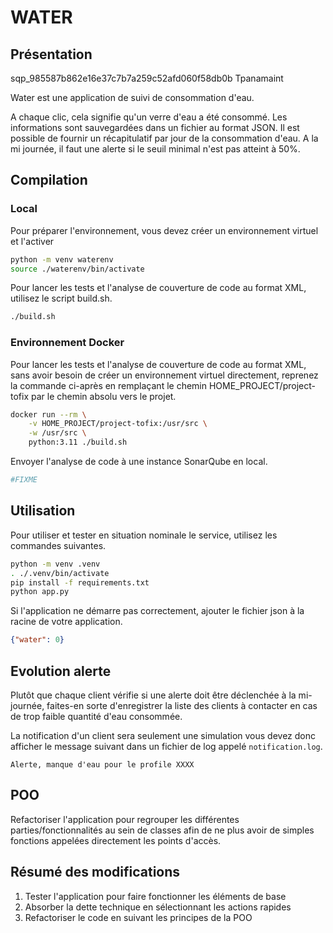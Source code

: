 # WATER

## Présentation
sqp_985587b862e16e37c7b7a259c52afd060f58db0b
Tpanamaint

Water est une application de suivi de consommation d'eau.

A chaque clic, cela signifie qu'un verre d'eau a été consommé.
Les informations sont sauvegardées dans un fichier au format JSON.
Il est possible de fournir un récapitulatif par jour de la consommation d'eau.
A la mi journée, il faut une alerte si le seuil minimal n'est pas atteint à 50%.

## Compilation

### Local

Pour préparer l'environnement, vous devez créer un environnement virtuel et l'activer

```bash
python -m venv waterenv
source ./waterenv/bin/activate
```

Pour lancer les tests et l'analyse de couverture de code au format XML, utilisez le script build.sh.

```bash
./build.sh
```

### Environnement Docker

Pour lancer les tests et l'analyse de couverture de code au format XML, sans avoir besoin de créer un environnement virtuel directement, reprenez la commande ci-après en remplaçant le chemin HOME_PROJECT/project-tofix par le chemin absolu vers le projet.

```bash
docker run --rm \
    -v HOME_PROJECT/project-tofix:/usr/src \
    -w /usr/src \
    python:3.11 ./build.sh
```


Envoyer l'analyse de code à une instance SonarQube en local.

```bash
#FIXME
```

## Utilisation

Pour utiliser et tester en situation nominale le service, utilisez les commandes suivantes.

```bash
python -m venv .venv
. ./.venv/bin/activate
pip install -f requirements.txt
python app.py
```

Si l'application ne démarre pas correctement, ajouter le fichier json à la racine de votre application.

```json
{"water": 0}
```

## Evolution alerte

Plutôt que chaque client vérifie si une alerte doit être déclenchée à la mi-journée, faites-en sorte d'enregistrer la liste des clients à contacter en cas de trop faible quantité d'eau consommée.

La notification d'un client sera seulement une simulation vous devez donc afficher le message suivant dans un fichier de log appelé `notification.log`.

```
Alerte, manque d'eau pour le profile XXXX
```


## POO

Refactoriser l'application pour regrouper les différentes parties/fonctionnalités au sein de classes afin de ne plus avoir de simples fonctions appelées directement les points d'accès.


## Résumé des modifications

1. Tester l'application pour faire fonctionner les éléments de base
2. Absorber la dette technique en sélectionnant les actions rapides
3. Refactoriser le code en suivant les principes de la POO